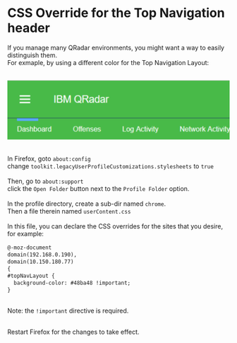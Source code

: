 # CSS Override for the Top Navigation header

If you manage many QRadar environments, you might want a way to easily distinguish them.
\
For exmaple, by using a different color for the Top Navigation Layout:

\
![qradar_green_navigation_header](./qradar_green_navigation_header.png)

\
In Firefox, goto `about:config`
\
change `toolkit.legacyUserProfileCustomizations.stylesheets` to `true`
\
\
Then, go to `about:support`
\
click the `Open Folder` button next to the `Profile Folder` option.
\
\
In the profile directory, create a sub-dir named `chrome`.
\
Then a file therein named `userContent.css`
\
\
In this file, you can declare the CSS overrides for the sites that you desire, for example:

    @-moz-document
    domain(192.168.0.190),
    domain(10.150.180.77)
    {
    #topNavLayout {
      background-color: #48ba48 !important;
    }

\
Note: the `!important` directive is required.

\
Restart Firefox for the changes to take effect.
